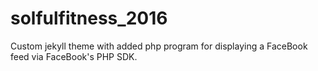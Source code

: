 # solfulfitness_2016
Custom jekyll theme with added php program for displaying a FaceBook feed via FaceBook's PHP SDK.
